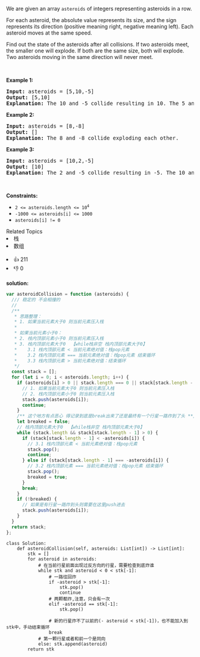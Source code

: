 <p>We are given an array <code>asteroids</code> of integers representing asteroids in a row.</p>

<p>For each asteroid, the absolute value represents its size, and the sign represents its direction (positive meaning right, negative meaning left). Each asteroid moves at the same speed.</p>

<p>Find out the state of the asteroids after all collisions. If two asteroids meet, the smaller one will explode. If both are the same size, both will explode. Two asteroids moving in the same direction will never meet.</p>

<p>&nbsp;</p>
<p><strong>Example 1:</strong></p>

<pre>
<strong>Input:</strong> asteroids = [5,10,-5]
<strong>Output:</strong> [5,10]
<strong>Explanation:</strong> The 10 and -5 collide resulting in 10. The 5 and 10 never collide.
</pre>

<p><strong>Example 2:</strong></p>

<pre>
<strong>Input:</strong> asteroids = [8,-8]
<strong>Output:</strong> []
<strong>Explanation:</strong> The 8 and -8 collide exploding each other.
</pre>

<p><strong>Example 3:</strong></p>

<pre>
<strong>Input:</strong> asteroids = [10,2,-5]
<strong>Output:</strong> [10]
<strong>Explanation:</strong> The 2 and -5 collide resulting in -5. The 10 and -5 collide resulting in 10.
</pre>

<p>&nbsp;</p>
<p><strong>Constraints:</strong></p>

<ul>
	<li><code>2 &lt;= asteroids.length &lt;= 10<sup>4</sup></code></li>
	<li><code>-1000 &lt;= asteroids[i] &lt;= 1000</code></li>
	<li><code>asteroids[i] != 0</code></li>
</ul>
<div><div>Related Topics</div><div><li>栈</li><li>数组</li></div></div><br><div><li>👍 211</li><li>👎 0</li></div> 
<br>
<strong> solution: </strong>

```javascript
var asteroidCollision = function (asteroids) {
  /// 稳定的 不会相撞的
  //
  /**
   * 思路整理：
   * 1. 如果当前元素大于0 则当前元素压入栈
   *
   * 如果当前元素小于0：
   * 2. 栈内顶部元素小于0 则当前元素压入栈
   * 3. 栈内顶部元素大于0  【while栈非空 栈内顶部元素大于0】
   *    3.1 栈内顶部元素 < 当前元素绝对值：栈pop元素
   *    3.2 栈内顶部元素 === 当前元素绝对值：栈pop元素 结束循环
   *    3.3 栈内顶部元素 > 当前元素绝对值：结束循环
   */
  const stack = [];
  for (let i = 0; i < asteroids.length; i++) {
    if (asteroids[i] > 0 || stack.length === 0 || stack[stack.length - 1] < 0) {
      // 1. 如果当前元素大于0 则当前元素压入栈
      // 2. 栈内顶部元素小于0 则当前元素压入栈
      stack.push(asteroids[i]);
      continue;
    }
    /** 这个地方有点恶心 得记录到底是break出来了还是最终有一个行星一路炸到了头 **/
    let breaked = false;
    // 栈内顶部元素大于0  【while栈非空 栈内顶部元素大于0】
    while (stack.length && stack[stack.length - 1] > 0) {
      if (stack[stack.length - 1] < -asteroids[i]) {
        // 3.1 栈内顶部元素 < 当前元素绝对值：栈pop元素
        stack.pop();
        continue;
      } else if (stack[stack.length - 1] === -asteroids[i]) {
        // 3.2 栈内顶部元素 === 当前元素绝对值：栈pop元素 结束循环
        stack.pop();
        breaked = true;
      }
      break;
    }
    if (!breaked) {
      // 如果是有行星一路炸到头则需要在这里push进去
      stack.push(asteroids[i]);
    }
  }
  return stack;
};
```

```python3
class Solution:
    def asteroidCollision(self, asteroids: List[int]) -> List[int]:
        stk = []
        for asteroid in asteroids:
            # 在当前行星前面出现过反方向的行星，需要检查到底炸谁
            while stk and asteroid < 0 < stk[-1]:
                # 一路往回炸
                if -asteroid > stk[-1]:
                    stk.pop()
                    continue
                # 两颗都炸,注意，只会有一次
                elif -asteroid == stk[-1]:
                    stk.pop()

                # 新的行星炸不了以前的(- asteroid < stk[-1])，也不能加入到stk中，手动结束循环
                break
            # 第一颗行星或者和前一个是同向
            else: stk.append(asteroid)
        return stk

```
